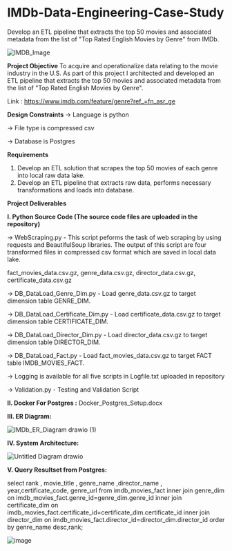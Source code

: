 # IMDb-Data-Engineering-Case-Study
Develop an ETL pipeline that extracts the top 50 movies and associated metadata from the list of "Top Rated English Movies by Genre" from IMDb.

![IMDB_Image](https://user-images.githubusercontent.com/75573079/143353712-7a045a8e-af12-4888-a88d-394e9278f2e2.jpg)

**Project Objective**
To acquire and operationalize data relating to the movie industry in the U.S.
As part of this project I architected and developed an ETL pipeline that extracts the top 50 movies and
associated metadata from the list of "Top Rated English Movies by Genre".

Link : https://www.imdb.com/feature/genre?ref_=fn_asr_ge

**Design Constraints**
-> Language is python

-> File type is compressed csv

-> Database is Postgres

**Requirements**
1. Develop an ETL solution that scrapes the top 50 movies of each genre into local raw data lake.
2. Develop an ETL pipeline that extracts raw data, performs necessary transformations and loads into
database.

**Project Deliverables**

**I. Python Source Code (The source code files are uploaded in the repository)**

   -> WebScraping.py - This script peforms the task of web scraping  by using requests and BeautifulSoup libraries.
                       The output of this script are four transformed files in compressed csv format which are saved in local data lake.
   
   fact_movies_data.csv.gz, 
   genre_data.csv.gz, 
   director_data.csv.gz, 
   certificate_data.csv.gz
   
   -> DB_DataLoad_Genre_Dim.py - Load genre_data.csv.gz to target dimension table GENRE_DIM.
   
   -> DB_DataLoad_Certificate_Dim.py - Load certificate_data.csv.gz to target dimension table CERTIFICATE_DIM.
   
   -> DB_DataLoad_Director_Dim.py - Load director_data.csv.gz to target dimension table DIRECTOR_DIM.
   
   -> DB_DataLoad_Fact.py - Load fact_movies_data.csv.gz to target FACT table IMDB_MOVIES_FACT.
   
   -> Logging is available for all five scripts in Logfile.txt uploaded in repository
  
   -> Validation.py - Testing and Validation Script
  
**II. Docker For Postgres :**
Docker_Postgres_Setup.docx
  
**III. ER Diagram:**
  
  ![IMDb_ER_Diagram drawio (1)](https://user-images.githubusercontent.com/75573079/143365498-08deb780-c664-4437-b95b-f4027b76f203.png)

**IV. System Architecture:**
  
  ![Untitled Diagram drawio](https://user-images.githubusercontent.com/75573079/143365567-b06d82c8-7d99-4731-bd0e-eab34990998b.png)

 **V. Query Resultset from Postgres:**
   
select rank , movie_title , genre_name ,director_name , year,certificate_code, genre_url
from imdb_movies_fact  inner join genre_dim on imdb_movies_fact.genre_id=genre_dim.genre_id
inner join certificate_dim on imdb_movies_fact.certificate_id=certificate_dim.certificate_id
inner join director_dim on imdb_movies_fact.director_id=director_dim.director_id
order by  genre_name desc,rank;

   
   
 ![image](https://user-images.githubusercontent.com/75573079/143441597-ccf6249d-0450-47be-bf6c-4dd90b2f3cc4.png)

  
  



